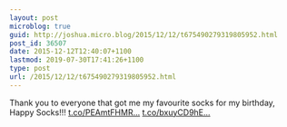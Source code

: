 ```yaml
---
layout: post
microblog: true
guid: http://joshua.micro.blog/2015/12/12/t675490279319805952.html
post_id: 36507
date: 2015-12-12T12:40:07+1100
lastmod: 2019-07-30T17:41:26+1100
type: post
url: /2015/12/12/t675490279319805952.html
---
```

Thank you to everyone that got me my favourite socks for my birthday, Happy Socks!!! [t.co/PEAmtFHMR...](https://t.co/PEAmtFHMRl) [t.co/bxuyCD9hE...](https://t.co/bxuyCD9hEC)
